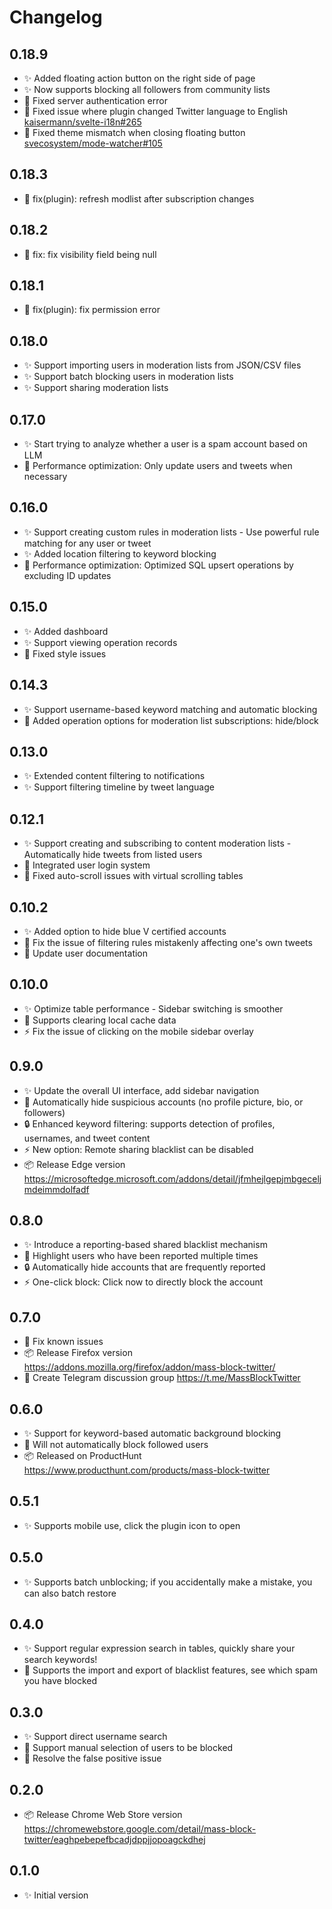 # Changelog

## 0.18.9

- ✨ Added floating action button on the right side of page
- ✨ Now supports blocking all followers from community lists
- 🐛 Fixed server authentication error
- 🐛 Fixed issue where plugin changed Twitter language to English [kaisermann/svelte-i18n#265](https://github.com/kaisermann/svelte-i18n/pull/265)
- 🐛 Fixed theme mismatch when closing floating button [svecosystem/mode-watcher#105](https://github.com/svecosystem/mode-watcher/pull/105)

## 0.18.3

- 🐛 fix(plugin): refresh modlist after subscription changes

## 0.18.2

- 🐛 fix: fix visibility field being null

## 0.18.1

- 🐛 fix(plugin): fix permission error

## 0.18.0

- ✨ Support importing users in moderation lists from JSON/CSV files
- ✨ Support batch blocking users in moderation lists
- ✨ Support sharing moderation lists

## 0.17.0

- ✨ Start trying to analyze whether a user is a spam account based on LLM
- 🚀 Performance optimization: Only update users and tweets when necessary

## 0.16.0

- ✨ Support creating custom rules in moderation lists - Use powerful rule matching for any user or tweet
- ✨ Added location filtering to keyword blocking
- 🚀 Performance optimization: Optimized SQL upsert operations by excluding ID updates

## 0.15.0

- ✨ Added dashboard
- ✨ Support viewing operation records
- 🐛 Fixed style issues

## 0.14.3

- ✨ Support username-based keyword matching and automatic blocking
- 🎯 Added operation options for moderation list subscriptions: hide/block

## 0.13.0

- ✨ Extended content filtering to notifications
- ✨ Support filtering timeline by tweet language

## 0.12.1

- ✨ Support creating and subscribing to content moderation lists - Automatically hide tweets from listed users
- 🎯 Integrated user login system
- 🐛 Fixed auto-scroll issues with virtual scrolling tables

## 0.10.2

- ✨ Added option to hide blue V certified accounts
- 🐛 Fix the issue of filtering rules mistakenly affecting one's own tweets
- 📝 Update user documentation

## 0.10.0

- ✨ Optimize table performance - Sidebar switching is smoother
- 🎯 Supports clearing local cache data
- ⚡️ Fix the issue of clicking on the mobile sidebar overlay

## 0.9.0

- ✨ Update the overall UI interface, add sidebar navigation
- 🎯 Automatically hide suspicious accounts (no profile picture, bio, or followers)
- 🔒 Enhanced keyword filtering: supports detection of profiles, usernames, and tweet content
- ⚡️ New option: Remote sharing blacklist can be disabled
- 📦 Release Edge version <https://microsoftedge.microsoft.com/addons/detail/jfmhejlgepjmbgeceljmdeimmdolfadf>

## 0.8.0

- ✨ Introduce a reporting-based shared blacklist mechanism
- 🎯 Highlight users who have been reported multiple times
- 🔒 Automatically hide accounts that are frequently reported
- ⚡️ One-click block: Click now to directly block the account

## 0.7.0

- 🐛 Fix known issues
- 📦 Release Firefox version <https://addons.mozilla.org/firefox/addon/mass-block-twitter/>
- 💬 Create Telegram discussion group <https://t.me/MassBlockTwitter>

## 0.6.0

- ✨ Support for keyword-based automatic background blocking
- 🐛 Will not automatically block followed users
- 📦 Released on ProductHunt <https://www.producthunt.com/products/mass-block-twitter>

## 0.5.1

- ✨ Supports mobile use, click the plugin icon to open

## 0.5.0

- ✨ Supports batch unblocking; if you accidentally make a mistake, you can also batch restore

## 0.4.0

- ✨ Support regular expression search in tables, quickly share your search keywords!
- 🎯 Supports the import and export of blacklist features, see which spam you have blocked

## 0.3.0

- ✨ Support direct username search
- 🎯 Support manual selection of users to be blocked
- 🔄 Resolve the false positive issue

## 0.2.0

- 📦 Release Chrome Web Store version <https://chromewebstore.google.com/detail/mass-block-twitter/eaghpebepefbcadjdppjjopoagckdhej>

## 0.1.0

- ✨ Initial version
